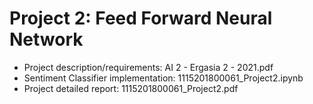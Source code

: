 # Project 2: Feed Forward Neural Network

 - Project description/requirements: AI 2 - Ergasia 2 - 2021.pdf
 - Sentiment Classifier implementation: 1115201800061_Project2.ipynb
 - Project detailed report: 1115201800061_Project2.pdf
